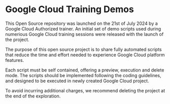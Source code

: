 # Google Cloud Training Demos
This Open Source repository was launched on the 21st of July 2024 by a Google Cloud Authorized trainer. An initial set of demo scripts used during numerious Google Cloud training sessions were released with the launch of the project.

The purpose of this open source project is to share fully automated scripts that reduce the time and effort needed to experience Google Cloud platform features. 

Each script must be self contained, offering a preview, execution and delete mode. The scripts should be implemented following the coding guidelines, and designed to be executed in newly created Google Cloud project. 

To avoid incurring additional charges, we recommend deleting the project at the end of the exploration. 
